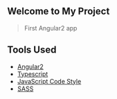 ## Welcome to My Project

> First Angular2 app


## Tools Used
- [Angular2](https://angularjs.org/)
- [Typescript](https://www.typescriptlang.org/)
- [JavaScript Code Style](http://jscs.info/)
- [SASS](http://sass-lang.com/)